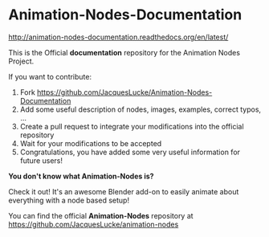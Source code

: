 Animation-Nodes-Documentation
=============================

http://animation-nodes-documentation.readthedocs.org/en/latest/

This is the Official **documentation** repository for the Animation Nodes Project.

If you want to contribute:

1. Fork https://github.com/JacquesLucke/Animation-Nodes-Documentation
2. Add some useful description of nodes, images, examples, correct typos, ...
3. Create a pull request to integrate your modifications into the official repository
4. Wait for your modifications to be accepted
5. Congratulations, you have added some very useful information for future users! 


**You don't know what Animation-Nodes is?**

Check it out! It's an awesome Blender add-on to easily animate about everything with a node based setup!

You can find the official **Animation-Nodes** repository at
https://github.com/JacquesLucke/animation-nodes